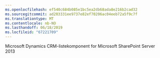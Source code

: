 ```yaml
---
ms.openlocfilehash: ef540c684b085e1bc5ea2db68ada8e216b2cad32
ms.sourcegitcommit: ad203331ee9737e82ef70206ac04eeb72a5f9c7f
ms.translationtype: MT
ms.contentlocale: nb-NO
ms.lasthandoff: 06/18/2019
ms.locfileid: "67221709"
---
```

Microsoft Dynamics CRM-listekomponent for Microsoft SharePoint Server 2013